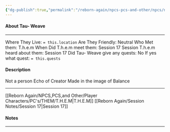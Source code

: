 ```yaml
---
{"dg-publish":true,"permalink":"/reborn-again/npcs-pcs-and-other/npcs/neutral/tau-weave/"}
---
```



#### About Tau- Weave
---
Where They Live: `= this.location`
Are They Friendly: Neutral
Who Met them: T.h.e.m
When Did T.h.e.m meet them: Session 17
Session T.h.e.m heard about them: Session 17
Did Tau- Weave give any quests: No
	If yes what quest: `= this.quests`


#### Description
Not a person
Echo of Creator
Made in the image of Balance

---
[[Reborn Again/NPCS,PCS,and Other/Player Characters/PC's/THEM/T.H.E.M\|T.H.E.M]]
[[Reborn Again/Session Notes/Session 17\|Session 17]]
#### Notes
---


